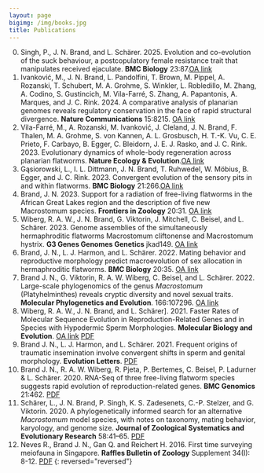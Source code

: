 ```yaml
---
layout: page
bigimg: /img/books.jpg	 
title: Publications
---
```

0. Singh, P., J. N. Brand, and L. Schärer. 2025. Evolution and co-evolution of the suck behaviour, a postcopulatory female resistance trait that manipulates received ejaculate. **BMC Biology** 23:87.[OA link](https://doi.org/10.1186/s12915-025-02171-5)
0. Ivanković, M., J. N. Brand, L. Pandolfini, T. Brown, M. Pippel, A. Rozanski, T. Schubert, M. A. Grohme, S. Winkler, L. Robledillo, M. Zhang, A. Codino, S. Gustincich, M. Vila-Farré, S. Zhang, A. Papantonis, A. Marques, and J. C. Rink. 2024. A comparative analysis of planarian genomes reveals regulatory conservation in the face of rapid structural divergence. **Nature Communications** 15:8215. [OA link](https://doi.org/10.1038/s41467-024-52380-9)
0. Vila-Farré, M., A. Rozanski, M. Ivanković, J. Cleland, J. N. Brand, F. Thalen, M. A. Grohme, S. von Kannen, A. L. Grosbusch, H. T.-K. Vu, C. E. Prieto, F. Carbayo, B. Egger, C. Bleidorn, J. E. J. Rasko, and J. C. Rink. 2023. Evolutionary dynamics of whole-body regeneration across planarian flatworms. **Nature Ecology & Evolution**.[OA link](https://www.nature.com/articles/s41559-023-02221-7)
0. Gąsiorowski, L., I. L. Dittmann, J. N. Brand, T. Ruhwedel, W. Möbius, B. Egger, and J. C. Rink. 2023. Convergent evolution of the sensory pits in and within flatworms. **BMC Biology** 21:266.[OA link](https://doi.org/10.1186/s12915-023-01768-y)
0. Brand, J. N. 2023. Support for a radiation of free-living flatworms in the African Great Lakes region and the description of five new Macrostomum species. **Frontiers in Zoology** 20:31. [OA link](https://frontiersinzoology.biomedcentral.com/articles/10.1186/s12983-023-00509-9#Sec10)
0. Wiberg, R. A. W., J. N. Brand, G. Viktorin, J. Mitchell, C. Beisel, and L. Schärer. 2023. Genome assemblies of the simultaneously hermaphroditic flatworms Macrostomum cliftonense and Macrostomum hystrix. **G3 Genes Genomes Genetics** jkad149. [OA link](https://doi.org/10.1093/g3journal/jkad149)
0. Brand, J. N., L. J. Harmon, and L. Schärer. 2022. Mating behavior and reproductive morphology predict macroevolution of sex allocation in hermaphroditic flatworms. **BMC Biology** 20:35. [OA link](https://bmcbiol.biomedcentral.com/articles/10.1186/s12915-022-01234-1)
0. Brand J. N., G. Viktorin, R. A. W. Wiberg, C. Beisel, and L. Schärer. 2022. Large-scale phylogenomics of the genus *Macrostomum* (Platyhelminthes) reveals cryptic diversity and novel sexual traits. **Molecular Phylogenetics and Evolution**. 166:107296. [OA link](https://doi.org/10.1016/j.ympev.2021.107296)
0. Wiberg, R. A. W., J. N. Brand, and L. Schärer]. 2021. Faster Rates of Molecular Sequence Evolution in Reproduction-Related Genes and in Species with Hypodermic Sperm Morphologies. **Molecular Biology and Evolution**. [OA link](https://doi.org/10.1093/molbev/msab276) [PDF](/papers/wiberg2022.pdf)
0. Brand J. N., L. J. Harmon, and L. Schärer. 2021. Frequent origins of traumatic insemination involve convergent shifts in sperm and genital morphology. **Evolution Letters**. [PDF](/papers/brand2021.pdf)
0. Brand J. N., R. A. W. Wiberg, R. Pjeta, P. Bertemes, C. Beisel, P. Ladurner & L. Schärer. 2020. RNA-Seq of three free-living flatworm species suggests rapid evolution of reproduction-related genes. **BMC Genomics** 21:462. [PDF](/papers/brand2020.pdf)
0. Schärer, L., J. N. Brand, P. Singh, K. S. Zadesenets, C.-P. Stelzer, and G. Viktorin. 2020. A phylogenetically informed search for an alternative *Macrostomum* model species, with notes on taxonomy, mating behavior, karyology, and genome size. **Journal of Zoological Systematics and Evolutionary Research** 58:41–65. [PDF](/papers/scharer2020.pdf)
0. Neves R., Brand J. N., Gan Q. and Reichert H. 2016. First time surveying meiofauna in Singapore. **Raffles Bulletin of Zoology** Supplement 34(I): 8-12. [PDF](/papers/neves2016.pdf)
{: reversed="reversed"}
